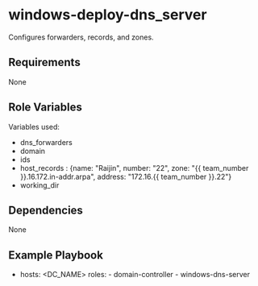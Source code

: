 windows-deploy-dns_server
=========
Configures forwarders, records, and zones.

Requirements
------------
None

Role Variables
--------------
Variables used:
- dns_forwarders
- domain
- ids
- host_records : {name: "Raijin", number: "22", zone: "{{ team_number }}.16.172.in-addr.arpa", address: "172.16.{{ team_number }}.22"}
- working_dir

Dependencies
------------
None

Example Playbook
----------------
- hosts: <DC_NAME>
  roles:
      - domain-controller
      - windows-dns-server
